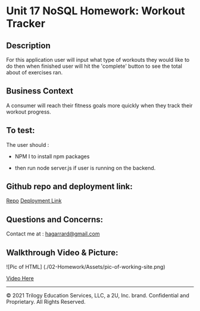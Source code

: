 # Unit 17 NoSQL Homework: Workout Tracker



## Description
 For this application user will input what type of workouts they would like to do then when finished user will hit the 'complete' button to see the total about of exercises ran.
## Business Context

A consumer will reach their fitness goals more quickly when they track their workout progress.

## To test:

The user should :

  * NPM I to install npm packages

  * then run node server.js if user is running on the backend.

## Github repo and deployment link:


<a href="https://github.com/H-garr/Workout-tracker">Repo</a>
<a href="https://h-garr.github.io/Workout-tracker/">Deployment Link</a>

## Questions and Concerns:
Contact me at :
<a href="https://hagarrard@gmail.com">hagarrard@gmail.com</a>

## Walkthrough Video & Picture: 

![Pic of HTML] (./02-Homework/Assets/pic-of-working-site.png)

<a href="https://drive.google.com/file/d/1PD51_5yEk6CHzg6N7ayGE2pExhp3L-a9/vieww">Video Here</a>
- - -
© 2021 Trilogy Education Services, LLC, a 2U, Inc. brand. Confidential and Proprietary. All Rights Reserved.
